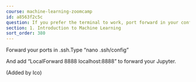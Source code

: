 ```yaml
---
course: machine-learning-zoomcamp
id: a8563f2c5c
question: If you prefer the terminal to work, port forward in your config file.
section: 1. Introduction to Machine Learning
sort_order: 380
---
```


Forward your ports in .ssh.Type “nano .ssh/config”

And add “LocalForward 8888 localhost:8888” to forward your Jupyter.

(Added by Ico)

